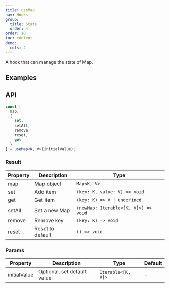 ```yaml
---
title: useMap
nav: Hooks
group:
  title: State
  order: 4
order: 10
toc: content
demo:
  cols: 2
---
```


A hook that can manage the state of Map.

## Examples

<code src="./demo/demo1.tsx"></code>

## API

```typescript
const [
  map,
  {
    set,
    setAll,
    remove,
    reset,
    get
  }
] = useMap<K, V>(initialValue);
```

### Result

| Property | Description      | Type                                 |
| -------- | ---------------- | ------------------------------------ |
| map      | Map object       | `Map<K, V>`                          |
| set      | Add item         | `(key: K, value: V) => void`         |
| get      | Get item         | `(key: K) => V \| undefined`         |
| setAll   | Set a new Map    | `(newMap: Iterable<[K, V]>) => void` |
| remove   | Remove key       | `(key: K) => void`                   |
| reset    | Reset to default | `() => void`                         |

### Params

| Property     | Description                 | Type               | Default |
| ------------ | --------------------------- | ------------------ | ------- |
| initialValue | Optional, set default value | `Iterable<[K, V]>` | -       |
